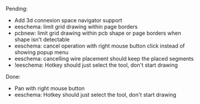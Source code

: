 Pending:
 - Add 3d connexion space navigator support
 - eeschema: limit grid drawing within page borders
 - pcbnew: limit grid drawing within pcb shape or page borders when shape isn't detectable
 - eeschema: cancel operation with right mouse button click instead of showing popup menu
 - eeschema: cancelling wire placement should keep the placed segments
 - !eeschema: Hotkey should just select the tool, don't start drawing

Done:
 - Pan with right mouse button
 - eeschema: Hotkey should just select the tool, don't start drawing
